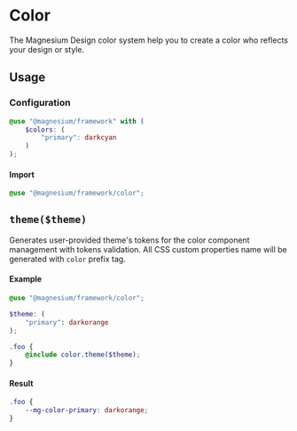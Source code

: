 # Color

The Magnesium Design color system help you to create a color who reflects your design or style.

## Usage

### Configuration

```scss
@use "@magnesium/framework" with (
    $colors: (
        "primary": darkcyan
    )
);
```

#### Import

```scss
@use "@magnesium/framework/color";
```

## `theme($theme)`

Generates user-provided theme's tokens for the color component management with tokens validation. All CSS custom
properties name will be generated with `color` prefix tag.

#### Example

```scss
@use "@magnesium/framework/color";

$theme: (
    "primary": darkorange
);

.foo {
    @include color.theme($theme);
}
```

#### Result

```css
.foo {
    --mg-color-primary: darkorange;
}
```
